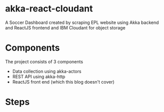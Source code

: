 # akka-react-cloudant
A Soccer Dashboard created by scraping EPL website using Akka backend and ReactJS frontend and IBM Cloudant for object storage

# Components 
The project consists of 3 components
* Data collection using akka-actors
* REST API using akka-http
* ReactJS front end (which this blog doesn't cover)

# Steps
